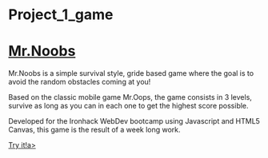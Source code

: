 # Project_1_game

<a href="https://prpedrosa.github.io/Project_1_game/"><h1>Mr.Noobs</h1></a>

Mr.Noobs is a simple survival style, gride based game where the goal is to avoid the random obstacles coming at you!

Based on the classic mobile game Mr.Oops, the game consists in 3 levels, survive as long as you can in each one to get the highest score possible.

Developed for the Ironhack WebDev bootcamp using Javascript and HTML5 Canvas, this game is the result of a week long work.

<a href="https://prpedrosa.github.io/Project_1_game/">Try it!a>
